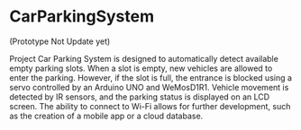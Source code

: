 # CarParkingSystem
(Prototype Not Update yet)

Project Car Parking System is designed to automatically detect available empty parking slots.
When a slot is empty, new vehicles are allowed to enter the parking. However, if the slot is full, the entrance is blocked using a servo controlled by an Arduino UNO and WeMosD1R1. 
Vehicle movement is detected by IR sensors, and the parking status is displayed on an LCD screen.
The ability to connect to Wi-Fi allows for further development, such as the creation of a mobile app or a cloud database.
